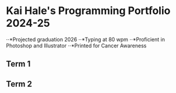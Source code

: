 # Kai Hale's Programming Portfolio 2024-25
⋅⋅*Projected graduation 2026
⋅⋅*Typing at 80 wpm
⋅⋅*Proficient in Photoshop and Illustrator
⋅⋅*Printed for Cancer Awareness
## Term 1

## Term 2
